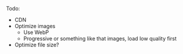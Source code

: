 Todo:
* CDN
* Optimize images
  * Use WebP
  * Progressive or something like that images, load low quality first 
* Optimize file size?
